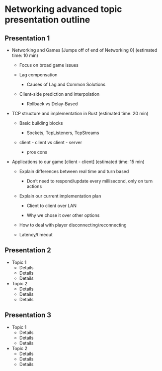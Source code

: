 # Networking advanced topic presentation outline

## Presentation 1

* Networking and Games [Jumps off of end of Networking 0]  (estimated time: 10 min)

	* Focus on broad game issues

	* Lag compensation

		* Causes of Lag and Common Solutions

	* Client-side prediction and interpolation

		* Rollback vs Delay-Based

* TCP structure and implementation in Rust  (estimated time: 20 min)

	* Basic building blocks

		* Sockets, TcpListeners, TcpStreams

	* client - client vs client - server

		* pros cons

* Applications to our game [client - client]  (estimated time: 15 min)

	* Explain differences between real time and turn based

		* Don’t need to respond/update every millisecond, only on turn actions

	* Explain our current implementation plan

		* Client to client over LAN

		* Why we chose it over other options

	* How to deal with player disconnecting\reconnecting

	* Latency/timeout

## Presentation 2

* Topic 1
	* Details
	* Details
	* Details
* Topic 2
	* Details
	* Details
	* Details

## Presentation 3

* Topic 1
	* Details
	* Details
	* Details
* Topic 2
	* Details
	* Details
	* Details

